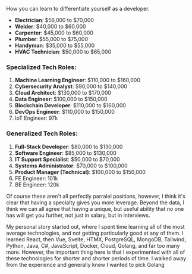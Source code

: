 How you can learn to differentiate yourself as a developer.

- **Electrician**: $56,000 to $70,000
- **Welder**: $40,000 to $60,000
- **Carpenter**: $45,000 to $60,000
- **Plumber**: $55,000 to $75,000
- **Handyman**: $35,000 to $55,000
- **HVAC Technician**: $50,000 to $65,000

### Specialized Tech Roles:

1. **Machine Learning Engineer**: $110,000 to $160,000
2. **Cybersecurity Analyst**: $90,000 to $140,000
3. **Cloud Architect**: $130,000 to $170,000
4. **Data Engineer**: $100,000 to $150,000
5. **Blockchain Developer**: $110,000 to $160,000
6. **DevOps Engineer**: $110,000 to $150,000
7. IoT Engineer: 97k

### Generalized Tech Roles:

1. **Full-Stack Developer**: $80,000 to $130,000
2. **Software Engineer**: $85,000 to $130,000
3. **IT Support Specialist**: $50,000 to $70,000
4. **Systems Administrator**: $70,000 to $100,000
5. **Product Manager (Technical)**: $100,000 to $150,000
6. FE Engineer: 101k
7. BE Engineer: 120k

Of course these aren't all perfectly parralel positions, however, I think it's clear that having a specialty gives you more leverage. Beyond the data, I think we can all agree that having a unique, but useful ability that no one has will get you further, not just in salary, but in interviews.

My personal story started out, where I spent time learning all of the most average technologies, and not getting particularly good at any of them. I learned React, then Vue, Svelte, HTMX, PostgreSQL, MongoDB, Tailwind, Python, Java, C#, JavaScript, Docker, Cloud, Golang, and far too many more. However, the important thing here is that I experimented with all of these technologies for shorter and shorter periods of time. I walked away from the experience and generally knew I wanted to pick Golang